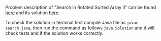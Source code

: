 Problem description of "Search in Rotated Sorted Array II" can be found [here](https://leetcode.com/problems/search-in-rotated-sorted-array-ii/) and its solution [here](https://github.com/aurimas13/LeetCode-HackerRank-MAANG/blob/main/LeetCode/Java%20Solutions/Search%20in%20Rotated%20Sorted%20Array%20II/search.java).

To check the solution in terminal first compile Java file as `javac search.java`, then run the command as follows `java Solution` and it will check tests and if the solution works correctly.
